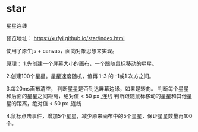 # star
星星连线

预览地址：
https://xufyi.github.io/star/index.html


使用了原生js + canvas，面向对象思想来实现。


原理：
1.先创建一个屏幕大小的画布，一个跟随鼠标移动的星星。

2.创建100个星星。星星速度随机，值再 1-3 的 -1或1 次方之间。

3.每20ms画布清空，
  判断星星是否到达屏幕边缘，如果是转向。
  判断每个星星和后面的星星之间距离，绝对值 < 50 px ,连线
  判断跟随鼠标移动的星星和其他星星的距离，绝对值 < 50 px ,连线
 
4.鼠标点击事件，增加5个星星，减少原来画布中的5个星星，保证星星数量再100个。
